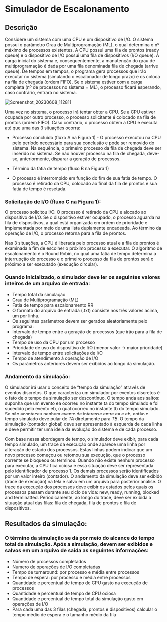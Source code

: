 # Simulador de Escalonamento

## Descrição

Considere um sistema com uma CPU e um dispositivo de I/O. O sistema possui o parâmetro Grau de Multiprogramação (ML), o qual determina o nº máximo de processos existentes. A CPU possui uma fila de prontos (ready queue) e o dispositivo de I/O possui uma fila de dispositivos (I/O queue). A carga inicial do sistema e, consequentemente, a manutenção do grau de multiprogramação é dada por uma fila denominada fila de chegada (arrive queue). De tempos em tempos, o programa gera processos que irão executar no sistema (simulando o escalonador de longo prazo) e os coloca na fila de chegada (ordem FIFO). Se o sistema estiver com a carga completa (nº de processos no sistema = ML), o processo ficará esperando, caso contrário, entrará no sistema.

![Screenshot_20230608_112811](https://github.com/strovertz/simescalonamento/assets/74078237/df574217-ef29-475e-ad05-9efc174ce8e0)


Uma vez no sistema, o processo irá tentar obter a CPU. Se a CPU estiver ocupada por outro processo, o processo solicitante é colocado na fila de prontos (ordem FIFO). Caso contrário, o processo obtém a CPU e executa até que uma das 3 situações ocorra:
- Processo concluído (fluxo A na Figura 1) - O processo executou na CPU pelo período necessário para sua
conclusão e pode ser removido do sistema.
Na sequência, o primeiro processo da fila de chegada deve ser inserido no sistema. Se não houver processo na fila de chegada, deve-se, anteriormente, disparar a geração de processos.

- Término da fatia de tempo (fluxo B na Figura 1) 
- O processo é interrompido em função do fim de sua fatia de tempo. O processo é retirado da CPU, colocado ao final da fila de prontos e sua fatia de tempo é resetada.
### Solicitação de I/O (fluxo C na Figura 1): 
O processo solicitou I/O. O processo é retirado da CPU e alocado ao dispositivo de I/O. Se o dispositivo estiver ocupado, o processo aguarda na fila de dispositivos, a qual está organizada em ordem de prioridade e implementada por meio de uma lista duplamente encadeada. Ao término da operação de I/O, o processo retorna para a fila de prontos.

Nas 3 situações, a CPU é liberada pelo processo atual e a fila de prontos é examinada a fim de escolher o próximo processo a executar. O algoritmo de escalonamento é o Round Robin, no qual uma fatia de tempo determina a interrupção do processo e o primeiro processo da fila de prontos será o próximo a ser executado (execução circular).

### Quando inicializado, o simulador deve ler os seguintes valores inteiros de um arquivo de entrada:
 - Tempo total da simulação
- Grau de Multiprogramação (ML)
 - Fatia de tempo para escalonamento RR
  - O formato do arquivo de entrada (.txt) consiste nos três valores acima, um por linha.
  - Os seguintes parâmetros devem ser gerados aleatoriamente pelo programa:
- Intervalo de tempo entre a geração de processos (que irão para a fila de chegada)
- Tempo de uso da CPU por um processo
 - Prioridade de uso do dispositivo de I/O (menor valor → maior prioridade)
 - Intervalo de tempo entre solicitações de I/O
- Tempo de atendimento à operação de I/O
 - Os parâmetros anteriores devem ser exibidos ao longo da simulação.

### Andamento da simulação:
O simulador irá usar o conceito de “tempo da simulação” através de eventos discretos. O que caracteriza um simulador por eventos discretos é o fato de o tempo da simulação ser descontínuo. 
O tempo anda aos saltos: suponha que um evento ea ocorreu no instante ta do tempo simulado e foi sucedido pelo evento eb, o qual ocorreu no instante tb do tempo simulado. Se não aconteceu nenhum evento de interesse entre ea e eb, então o tempo simulado deve pular de *TA* diretamente para *TB*. O tempo da simulação (contador global) deve ser apresentado à esquerda de cada linha e deve permitir ter uma ideia da evolução do sistema e de cada processo.

Com base nessa abordagem de tempo, o simulador deve exibir, para cada tempo simulado, um trace da execução onde aparece uma linha por alteração de estado dos processos. Estas linhas podem indicar que um novo processo começou ou retomou sua execução, que o processo corrente se bloqueou ou terminou. Quando não existe nenhum processo para executar, a CPU fica ociosa e essa situação deve ser representada pelo identificador de processo 1. 
Os demais processos serão identificados por um valor inteiro (contador).
O andamento da simulação deve ser exibido (trace de execução) na tela e salvo em um arquivo para posterior análise.
O trace da execução dos processos deve exibir os estados pelos quais os processos passam durante seu ciclo de vida:
new, ready, running, blocked and terminatted. Periodicamente, ao longo do trace, deve ser exibida a situação atual das filas: fila de chegada, fila de prontos e fila de dispositivos.

## Resultados da simulação:
### O término da simulação se dá por meio do alcance do tempo total da simulação. Após a simulação, devem ser exibidos e salvos em um arquivo de saída as seguintes informações:
 - Número de processos completados
 - Numero de operações de I/O completadas
 - Tempo de turnaround: por processo e média entre processos
 - Tempo de espera: por processo e média entre processos
- Quantidade e percentual de tempo de CPU gasto na execução de processos
 - Quantidade e percentual de tempo de CPU ociosa
- Quantidade e percentual de tempo total da simulação gasto em operações de I/O
 - Para cada uma das 3 filas (chegada, prontos e dispositivos) calcular o tempo médio de espera e o tamanho médio da fila
